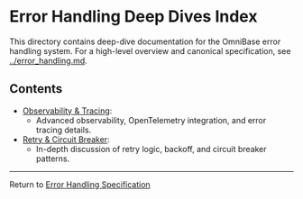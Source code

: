 <!-- === OmniNode:Metadata ===
metadata_version: 0.1.0
protocol_version: 1.1.0
owner: OmniNode Team
copyright: OmniNode Team
schema_version: 1.1.0
name: index.md
version: 1.0.0
uuid: c3a8365d-f812-4cc7-a858-e6dbda40909a
author: OmniNode Team
created_at: 2025-05-22T17:18:16.681352
last_modified_at: 2025-05-22T21:19:13.401268
description: Stamped by ONEX
state_contract: state_contract://default
lifecycle: active
hash: b88da630f7502bbfd0bf17362381061c6f92c48ce78f01a6fdb50ad3262df3b5
entrypoint: python@index.md
runtime_language_hint: python>=3.11
namespace: onex.stamped.index
meta_type: tool
<!-- === /OmniNode:Metadata === -->


# Error Handling Deep Dives Index

This directory contains deep-dive documentation for the OmniBase error handling system. For a high-level overview and canonical specification, see [../error_handling.md](../error_handling.md).

## Contents

- [Observability & Tracing](observability.md):
  - Advanced observability, OpenTelemetry integration, and error tracing details.
- [Retry & Circuit Breaker](retry.md):
  - In-depth discussion of retry logic, backoff, and circuit breaker patterns.

---

Return to [Error Handling Specification](../error_handling.md)
